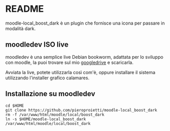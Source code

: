# README

moodle-local_boost_dark è un plugin che fornisce una icona per passare in modalità dark.

## moodledev ISO live
moodledev è una semplice live Debian bookworm, adattata per lo sviluppo con moodle, la puoi trovare sul mio [googledrive](https://drive.google.com/drive/folders/18QIqicyecLMuU1Zmb2E039gWawzZuy3e?dmr=1&ec=wgc-drive-globalnav-goto) e scaricarla.

Avviata la live, potete utilizzarla così com'è, oppure installare il sistema utilizzando l'installer grafico calamares.

## Installazione su moodledev

```
cd $HOME
git clone https://github.com/pieroproietti/moodle-local_boost_dark
rm -f /var/www/html/moodle/local/boost_dark
ln -s $HOME/moodle-local_boost_dark /var/www/html/moodle/local/boost_dark
```

